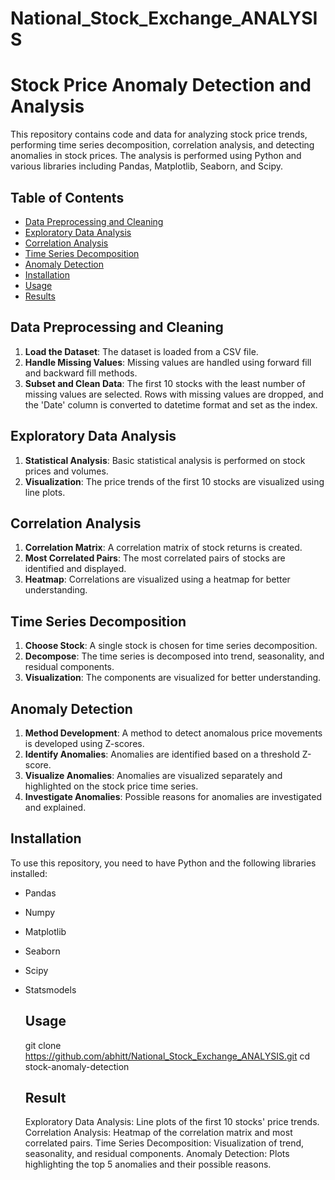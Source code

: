 # National_Stock_Exchange_ANALYSIS

# Stock Price Anomaly Detection and Analysis

This repository contains code and data for analyzing stock price trends, performing time series decomposition, correlation analysis, and detecting anomalies in stock prices. The analysis is performed using Python and various libraries including Pandas, Matplotlib, Seaborn, and Scipy.

## Table of Contents

- [Data Preprocessing and Cleaning](#data-preprocessing-and-cleaning)
- [Exploratory Data Analysis](#exploratory-data-analysis)
- [Correlation Analysis](#correlation-analysis)
- [Time Series Decomposition](#time-series-decomposition)
- [Anomaly Detection](#anomaly-detection)
- [Installation](#installation)
- [Usage](#usage)
- [Results](#results)
## Data Preprocessing and Cleaning

1. **Load the Dataset**: The dataset is loaded from a CSV file.
2. **Handle Missing Values**: Missing values are handled using forward fill and backward fill methods.
3. **Subset and Clean Data**: The first 10 stocks with the least number of missing values are selected. Rows with missing values are dropped, and the 'Date' column is converted to datetime format and set as the index.

## Exploratory Data Analysis

1. **Statistical Analysis**: Basic statistical analysis is performed on stock prices and volumes.
2. **Visualization**: The price trends of the first 10 stocks are visualized using line plots.

## Correlation Analysis

1. **Correlation Matrix**: A correlation matrix of stock returns is created.
2. **Most Correlated Pairs**: The most correlated pairs of stocks are identified and displayed.
3. **Heatmap**: Correlations are visualized using a heatmap for better understanding.

## Time Series Decomposition

1. **Choose Stock**: A single stock is chosen for time series decomposition.
2. **Decompose**: The time series is decomposed into trend, seasonality, and residual components.
3. **Visualization**: The components are visualized for better understanding.

## Anomaly Detection

1. **Method Development**: A method to detect anomalous price movements is developed using Z-scores.
2. **Identify Anomalies**: Anomalies are identified based on a threshold Z-score.
3. **Visualize Anomalies**: Anomalies are visualized separately and highlighted on the stock price time series.
4. **Investigate Anomalies**: Possible reasons for anomalies are investigated and explained.

## Installation

To use this repository, you need to have Python and the following libraries installed:

- Pandas
- Numpy
- Matplotlib
- Seaborn
- Scipy
- Statsmodels

  ## Usage

  git clone https://github.com/abhitt/National_Stock_Exchange_ANALYSIS.git
  cd stock-anomaly-detection

  ## Result
  
  Exploratory Data Analysis: Line plots of the first 10 stocks' price trends.
  Correlation Analysis: Heatmap of the correlation matrix and most correlated pairs.
  Time Series Decomposition: Visualization of trend, seasonality, and residual components.
  Anomaly Detection: Plots highlighting the top 5 anomalies and their possible reasons.


